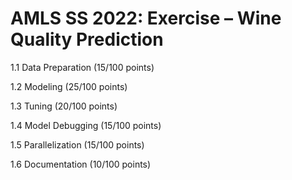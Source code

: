 # AMLS SS 2022: Exercise – Wine Quality Prediction

1.1 Data Preparation (15/100 points)

1.2 Modeling (25/100 points)

1.3 Tuning (20/100 points)

1.4 Model Debugging (15/100 points)

1.5 Parallelization (15/100 points)

1.6 Documentation (10/100 points)
